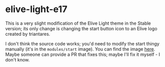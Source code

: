 # elive-light-e17
This is a very slight modification of the Elive Light theme in the Stable version; its only change is changing the start button icon to an Elive logo created by triantares.

I don't think the source code works; you'd need to modify the start thingy manually (it's in the `modules/start` image). You can find the image [here](https://forum.elivelinux.org/t/assets-for-the-site-design/7/2?u=thetechrobo). Maybe someone can provide a PR that fixes this; maybe I'll fix it myself - I don't know.
